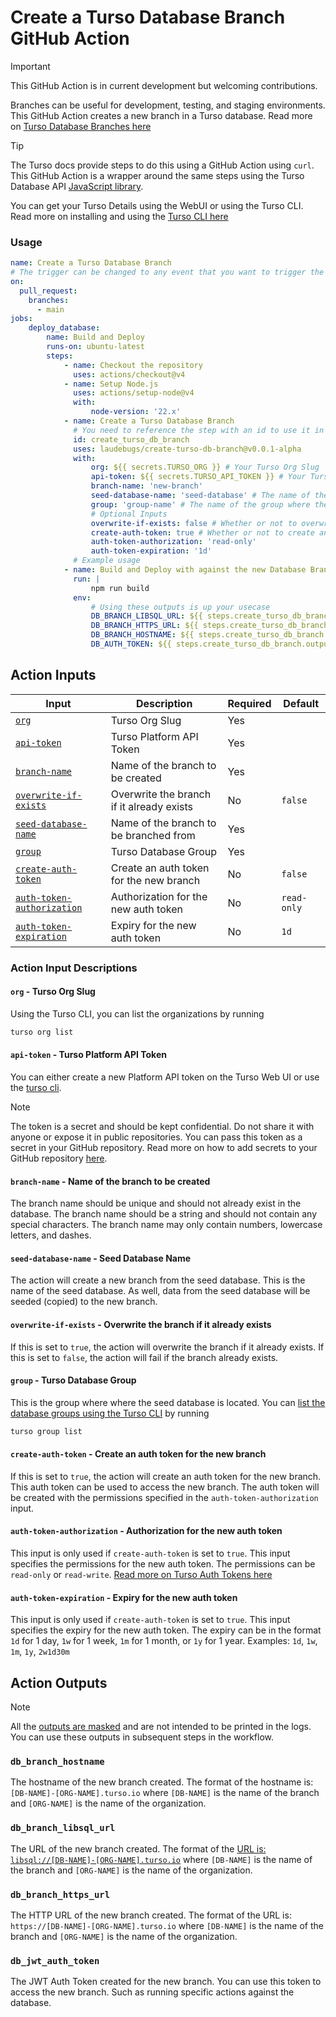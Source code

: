 # Create a Turso Database Branch GitHub Action

> [!IMPORTANT]
> This GitHub Action is in current development but welcoming contributions.

Branches can be useful for development, testing, and staging environments. This GitHub Action creates a new branch in a Turso database.
Read more on [Turso Database Branches here](https://docs.turso.tech/features/branching#branching)

> [!TIP]
> The Turso docs provide steps to do this using a GitHub Action using `curl`. This GitHub Action is a wrapper around the same steps using the Turso Database API [JavaScript library](https://www.npmjs.com/package/@tursodatabase/api).

You can get your Turso Details using the WebUI or using the Turso CLI.
Read more on installing and using the [Turso CLI here](https://docs.turso.tech/cli/introduction)

### Usage

```yaml # .github/workflows/create-branch.yml
name: Create a Turso Database Branch
# The trigger can be changed to any event that you want to trigger the action.
on:
  pull_request:
    branches:
      - main
jobs:
    deploy_database:
        name: Build and Deploy
        runs-on: ubuntu-latest
        steps:
            - name: Checkout the repository
              uses: actions/checkout@v4
            - name: Setup Node.js
              uses: actions/setup-node@v4
              with:
                  node-version: '22.x'
            - name: Create a Turso Database Branch
              # You need to reference the step with an id to use it in later steps
              id: create_turso_db_branch
              uses: laudebugs/create-turso-db-branch@v0.0.1-alpha
              with:
                  org: ${{ secrets.TURSO_ORG }} # Your Turso Org Slug
                  api-token: ${{ secrets.TURSO_API_TOKEN }} # Your Turso Platform API Token
                  branch-name: 'new-branch'
                  seed-database-name: 'seed-database' # The name of the seed database
                  group: 'group-name' # The name of the group where the seed database is created in Turso
                  # Optional Inputs
                  overwrite-if-exists: false # Whether or not to overwrite the branch if it already exists
                  create-auth-token: true # Whether or not to create an auth token for the new branch
                  auth-token-authorization: 'read-only' 
                  auth-token-expiration: '1d'
              # Example usage
            - name: Build and Deploy with against the new Database Branch
              run: |
                  npm run build
              env: 
                  # Using these outputs is up your usecase  
                  DB_BRANCH_LIBSQL_URL: ${{ steps.create_turso_db_branch.outputs.db_branch_libsql_url }}
                  DB_BRANCH_HTTPS_URL: ${{ steps.create_turso_db_branch.outputs.db_branch_https_url }}
                  DB_BRANCH_HOSTNAME: ${{ steps.create_turso_db_branch.outputs.db_branch_hostname }}
                  DB_AUTH_TOKEN: ${{ steps.create_turso_db_branch.outputs.db_jwt_auth_token }}
```

## Action Inputs

| Input                                                                                          | Description                               | Required | Default     |
| ---------------------------------------------------------------------------------------------- | ----------------------------------------- | -------- | ----------- |
| [`org`](#api-token---turso-platform-api-token)                                                 | Turso Org Slug                            | Yes      |             |
| [`api-token`](#api-token---turso-platform-api-token)                                           | Turso Platform API Token                  | Yes      |             |
| [`branch-name`](#branch-name---name-of-the-branch-to-be-created)                               | Name of the branch to be created          | Yes      |             |
| [`overwrite-if-exists`](#overwrite-if-exists---overwrite-the-branch-if-it-already-exists)      | Overwrite the branch if it already exists | No       | `false`     |
| [`seed-database-name`](#seed-database-name---seed-database-name)                               | Name of the branch to be branched from    | Yes      |             |
| [`group`](#group---turso-database-group)                                                       | Turso Database Group                      | Yes      |             |
| [`create-auth-token`](#create-auth-token---create-an-auth-token-for-the-new-branch)            | Create an auth token for the new branch   | No       | `false`     |
| [`auth-token-authorization`](#auth-token-authorization---authorization-for-the-new-auth-token) | Authorization for the new auth token      | No       | `read-only` |
| [`auth-token-expiration`](#auth-token-expiration---expiry-for-the-new-auth-token)              | Expiry for the new auth token             | No       | `1d`        |

### Action Input Descriptions

#### `org` - Turso Org Slug

Using the Turso CLI, you can list the organizations by running

```bash
turso org list
```

#### `api-token` - Turso Platform API Token

You can either create a new Platform API token on the Turso Web UI or use the [turso cli](https://docs.turso.tech/cli/auth/api-tokens/mint).

> [!NOTE] 
>   The token is a secret and should be kept confidential. Do not share it with anyone or expose it in public repositories.
> You can pass this token as a secret in your GitHub repository. Read more on how to add secrets to your GitHub repository [here](https://docs.github.com/en/actions/reference/encrypted-secrets).

#### `branch-name` - Name of the branch to be created

The branch name should be unique and should not already exist in the database. The branch name should be a string and should not contain any special characters.
The branch name may only contain numbers, lowercase letters, and dashes.

#### `seed-database-name` - Seed Database Name

The action will create a new branch from the seed database. This is the name of the seed database. As well, data from the seed database will be seeded (copied) to the new branch.

#### `overwrite-if-exists` - Overwrite the branch if it already exists

If this is set to `true`, the action will overwrite the branch if it already exists. If this is set to `false`, the action will fail if the branch already exists.

#### `group` - Turso Database Group

This is the group where where the seed database is located.
You can [list the database groups using the Turso CLI](https://docs.turso.tech/cli/group/list#group-list) by running

```bash
turso group list
```

#### `create-auth-token` - Create an auth token for the new branch

If this is set to `true`, the action will create an auth token for the new branch. This auth token can be used to access the new branch. The auth token will be created with the permissions specified in the `auth-token-authorization` input.

#### `auth-token-authorization` - Authorization for the new auth token

This input is only used if `create-auth-token` is set to `true`. This input specifies the permissions for the new auth token. The permissions can be `read-only` or `read-write`. [Read more on Turso Auth Tokens here](https://docs.turso.tech/sdk/authentication#auth-tokens)

#### `auth-token-expiration` - Expiry for the new auth token

This input is only used if `create-auth-token` is set to `true`. This input specifies the expiry for the new auth token. The expiry can be in the format `1d` for 1 day, `1w` for 1 week, `1m` for 1 month, or `1y` for 1 year.
Examples: `1d`, `1w`, `1m`, `1y`, `2w1d30m`


## Action Outputs
> [!NOTE]  
> All the [outputs are masked](https://github.com/actions/toolkit/blob/main/packages/core/README.md#setting-a-secret) and are not intended to be printed in the logs. You can use these outputs in subsequent steps in the workflow.

### `db_branch_hostname` 
The hostname of the new branch created.
The format of the hostname is: `[DB-NAME]-[ORG-NAME].turso.io` where `[DB-NAME]` is the name of the branch and `[ORG-NAME]` is the name of the organization.

### `db_branch_libsql_url`
The URL of the new branch created.
The format of the [URL is: `libsql://[DB-NAME]-[ORG-NAME].turso.io`](https://docs.turso.tech/sdk/authentication#database-url) where `[DB-NAME]` is the name of the branch and `[ORG-NAME]` is the name of the organization.

### `db_branch_https_url`
The HTTP URL of the new branch created.
The format of the URL is: `https://[DB-NAME]-[ORG-NAME].turso.io` where `[DB-NAME]` is the name of the branch and `[ORG-NAME]` is the name of the organization.

### `db_jwt_auth_token`
The JWT Auth Token created for the new branch.
You can use this token to access the new branch. Such as running specific actions against the database.

